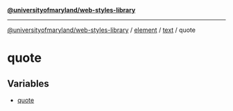 [**@universityofmaryland/web-styles-library**](../../../../../README.md)

***

[@universityofmaryland/web-styles-library](../../../../../README.md) / [element](../../../../README.md) / [text](../../README.md) / quote

# quote

## Variables

- [quote](variables/quote.md)

